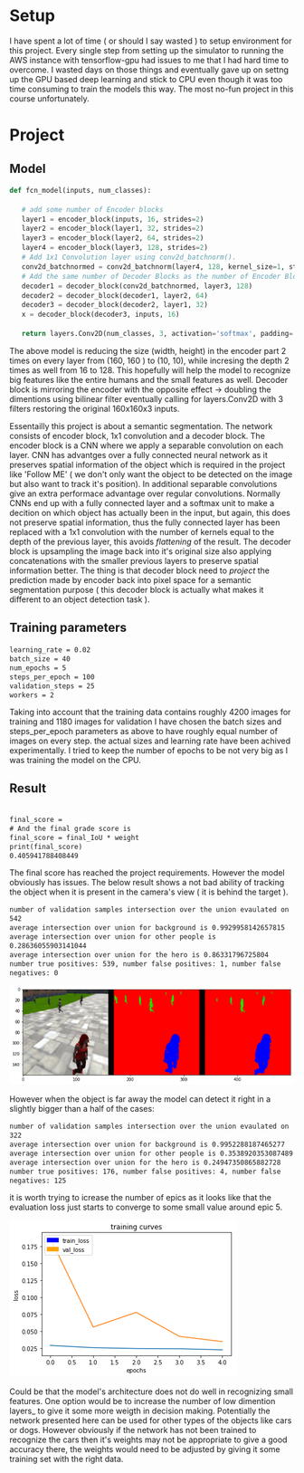  # Setup
I have spent a lot of time ( or should I say wasted ) to setup environment for this project. Every single step from setting up 
the simulator to running the AWS instance with tensorflow-gpu had issues to me that I had hard time to overcome. I wasted days on those 
things and eventually  gave up on settng up the GPU based deep learning and  stick to CPU even though it was too time 
consuming to train the models this way. The most no-fun project in this course unfortunately. 

# Project
 ## Model
 
 ```python
 def fcn_model(inputs, num_classes):
    
    # add some number of Encoder blocks
    layer1 = encoder_block(inputs, 16, strides=2)
    layer2 = encoder_block(layer1, 32, strides=2)
    layer3 = encoder_block(layer2, 64, strides=2)    
    layer4 = encoder_block(layer3, 128, strides=2)    
    # Add 1x1 Convolution layer using conv2d_batchnorm().
    conv2d_batchnormed = conv2d_batchnorm(layer4, 128, kernel_size=1, strides=1)
    # Add the same number of Decoder Blocks as the number of Encoder Blocks
    decoder1 = decoder_block(conv2d_batchnormed, layer3, 128)
    decoder2 = decoder_block(decoder1, layer2, 64)
    decoder3 = decoder_block(decoder2, layer1, 32)
    x = decoder_block(decoder3, inputs, 16)
    
    return layers.Conv2D(num_classes, 3, activation='softmax', padding='same')(x)
 ```
 
 The above model is reducing the size (width, height) in the encoder part 2 times on every layer from (160, 160 ) to (10, 10), while incresing the depth 2 times as well from 16 to 128. This hopefully will help the model to recognize big features like the entire humans and the small features as well.  Decoder block is mirroring the encoder with the opposite effect -> doubling the dimentions using bilinear filter eventually calling for layers.Conv2D with 3 filters restoring the original 160x160x3 inputs.
 
Essentailly this project is about a semantic segmentation. The network consists of encoder block, 1x1 convolution and a decoder block. The encoder block is a CNN where we apply a separable convolution on each layer. CNN has advantges over a fully connected neural network as it preserves spatial information of the object which is required in the project like 'Follow ME' ( we don't only want the object to be detected on the image but also want to track it's position). In additional separable convolutions give an extra performace advantage over regular convolutions. Normally CNNs end up with a  fully connected layer and a softmax unit to make a decition on which object has actually been in the input, but again, this does not preserve spatial information, thus the fully connected layer has been replaced with a 1x1 convolution with the number of kernels equal to the depth of the previous layer, this avoids _flattening_ of the result.  The decoder block is upsampling the image back into it's original size also applying concatenations with the smaller previous layers to preserve spatial information better. The thing is that decoder block need to _project_ the prediction made by encoder back into pixel space for a semantic segmentation purpose ( this decoder block is actually what makes it different to an object detection task ).
 
##  Training parameters
```
learning_rate = 0.02
batch_size = 40
num_epochs = 5
steps_per_epoch = 100
validation_steps = 25
workers = 2
```
Taking into account that the training data contains roughly 4200 images for training and 1180 images 
for validation I have chosen the batch sizes and steps_per_epoch parameters as above to have roughly equal number of images
on every step. the actual sizes and learning rate have been achived experimentally. I tried to keep the number of 
epochs to be not very big as I was training the model on the CPU.

## Result
```

final_score = 
# And the final grade score is 
final_score = final_IoU * weight
print(final_score)
0.405941788408449
```
The final score has reached the project requirements. However the model obviously has issues. The below result shows a not bad 
ability of tracking the object when it is present in the camera's view ( it is behind the target ).
```
number of validation samples intersection over the union evaulated on 542
average intersection over union for background is 0.9929958142657815
average intersection over union for other people is 0.28636055903141044
average intersection over union for the hero is 0.86331796725804
number true positives: 539, number false positives: 1, number false negatives: 0
```
![image](./follow_target.png)

However when the object is far away the model can detect it right in a slightly bigger than a half of the cases:
```
number of validation samples intersection over the union evaulated on 322
average intersection over union for background is 0.9952288187465277
average intersection over union for other people is 0.3538920353087489
average intersection over union for the hero is 0.24947350865882728
number true positives: 176, number false positives: 4, number false negatives: 125
```
it is worth trying to icrease the number of epics as it looks like that the evaluation loss just starts to converge to some small value around epic 5. 

![image](./training_curve.png)

Could be that the model's architecture does not do well in recognizing small features. One option would be to increase the number of low dimention layers_ to give it some more weigth in decision making. Potentially the network presented here can be used for other types of the objects like cars or dogs. However obviously if the network has not been trained to recognize the cars then it's weights may not be appropriate to give a good accuracy there, the weights would need to be adjusted by giving it some training set with the right data.




